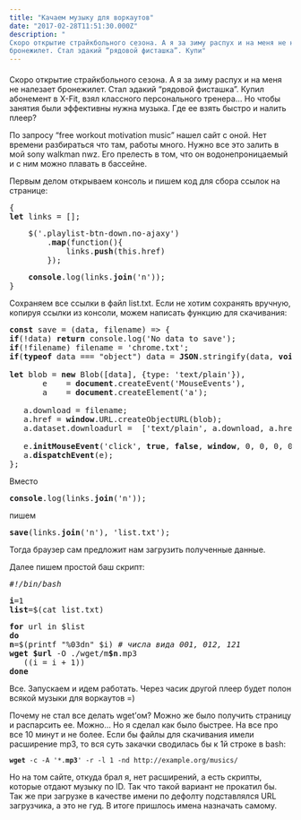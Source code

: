 ```yaml
---
title: "Качаем музыку для воркаутов"
date: "2017-02-28T11:51:30.000Z"
description: "
Скоро открытие страйкбольного сезона. А я за зиму распух и на меня не налезает
бронежилет. Стал эдакий “рядовой фисташка”. Купи"
---
```


<h4></h4>
<p>Скоро открытие страйкбольного сезона. А я за зиму распух и на меня не налезает бронежилет. Стал эдакий “рядовой фисташка”. Купил абонемент в X-Fit, взял классного персонального тренера… Но чтобы занятия были эффективны нужна музыка. Где ее взять быстро и налить плеер?</p>
<p>По запросу “free workout motivation music” нашел сайт c оной. Нет времени разбираться что там, работы много. Нужно все это залить в мой sony walkman nwz. Его прелесть в том, что он водонепроницаемый и с ним можно плавать в бассейне.</p>
<p>Первым делом открываем консоль и пишем код для сбора ссылок на странице:</p>
<pre>{<br><strong>let</strong> links = [];</pre>
<pre>    $('.playlist-btn-down.no-ajaxy')<br>        .<strong>map</strong>(function(){<br>            links.<strong>push</strong>(this.href)<br>        });</pre>
<pre>    <strong>console</strong>.log(links.<strong>join</strong>('n'));<br>}</pre>
<p>Сохраняем все ссылки в файл list.txt. Если не хотим сохранять вручную, копируя ссылки из консоли, можем написать функцию для скачивания:</p>
<pre><strong>const</strong> save = (data, filename) =&gt; {<br><strong>if</strong>(!data) <strong>return</strong> console.log('No data to save');<br><strong>if</strong>(!filename) filename = 'chrome.txt';<br><strong>if</strong>(<strong>typeof</strong> data === "object") data = <strong>JSON</strong>.stringify(data, <strong>void 0</strong>, 4);<br><br><strong>let</strong> blob = <strong>new</strong> Blob([data], {type: 'text/plain'}),<br>       e    = <strong>document</strong>.createEvent('MouseEvents'),<br>       a    = <strong>document</strong>.createElement('a');<br><br>   a.download = filename;<br>   a.href = <strong>window</strong>.URL.createObjectURL(blob);<br>   a.dataset.downloadurl =  ['text/plain', a.download, a.href].join(':');<br><br>   e.<strong>initMouseEvent</strong>('click', <strong>true</strong>, <strong>false</strong>, <strong>window</strong>, 0, 0, 0, 0, 0, <strong>false</strong>, <strong>false</strong>, <strong>false</strong>, <strong>false</strong>, 0, null);<br>   a.<strong>dispatchEvent</strong>(e);<br>};</pre>
<p>Вместо</p>
<pre><strong>console</strong>.log(links.<strong>join</strong>('n'));</pre>
<p>пишем</p>
<pre><strong>save</strong>(links.<strong>join</strong>('n'), 'list.txt');</pre>
<p>Тогда браузер сам предложит нам загрузить полученные данные.</p>
<p>Далее пишем простой баш скрипт:</p>
<pre><em>#!/bin/bash</em></pre>
<pre><strong>i</strong>=1<br><strong>list</strong>=$(cat list.txt)</pre>
<pre><strong>for</strong> url in $list<br><strong>do</strong><br><strong>n</strong>=$(printf "%03dn" $i) <em># числа вида 001, 012, 121</em><br><strong>wget</strong> <strong>$url</strong> -O ./wget/m<strong>$n</strong>.mp3<br>   ((i = i + 1))<br><strong>done</strong></pre>
<p>Все. Запускаем и идем работать. Через часик другой плеер будет полон всякой музыки для воркаутов =)</p>
<p>Почему не стал все делать wget’ом? Можно же было получить страницу и распарсить ее. Можно… Но я сделал как было быстрее. На все про все 10 минут и не более. Если бы файлы для скачивания имели расширение mp3, то вся суть закачки сводилась бы к 1й строке в bash:</p>
<pre><code><strong>wget</strong> -c -A '*.<strong>mp3</strong>' -r -l 1 -nd http://example.org/musics/</code></pre>
<p>Но на том сайте, откуда брал я, нет расширений, а есть скрипты, которые отдают музыку по ID. Так что такой вариант не прокатил бы. Так же при загрузке в качестве имени по дефолту подставлялся URL загрузчика, а это не гуд. В итоге пришлось имена назначать самому.</p>


